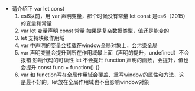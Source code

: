 - 请介绍下 var let const
     1. es6以前，用 var 声明变量，那个时候没有常量
        let const 是es6（2015）的变量和常量
     2. var let 变量声明
        const 常量 如果是复杂数据类型，值还是能变的
     3. let 支持块级作用域
     4. var 中声明的变量会挂载在window全局对象上，会污染全局
     5. var 声明变量会提升到所在作用域最上面（声明的提升，undefined）不会报错
        影响代码的可读性
        let  不会提升
        function  声明的函数，会提升，值也会提升
        const func = function() {}
     6. var 和 function写在全局作用域会覆盖、重写window的属性和方法，这是最不好的。let放在全局作用域也不会影响window对象

